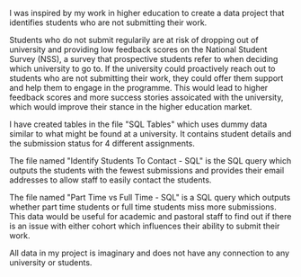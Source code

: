 I was inspired by my work in higher education to create a data project that identifies students who are not submitting their work. 

Students who do not submit regularily are at risk of dropping out of university and providing low feedback scores on the National Student Survey (NSS), a survey that prospective students refer to when deciding which university to go to. If the university could proactively reach out to students who are not submitting their work, they could offer them support and help them to engage in the programme. This would lead to higher feedback scores and more success stories assoicated with the university, which would improve their stance in the higher education market.

I have created tables in the file "SQL Tables" which uses dummy data similar to what might be found at a university. It contains student details and the submission status for 4 different assignments.

The file named "Identify Students To Contact - SQL" is the SQL query which outputs the students with the fewest submissions and provides their email addresses to allow staff to easily contact the students.

The file named "Part Time vs Full Time - SQL" is a SQL query which outputs whether part time students or full time students miss more submissions. This data would be useful for academic and pastoral staff to find out if there is an issue with either cohort which influences their ability to submit their work.

All data in my project is imaginary and does not have any connection to any university or students.
